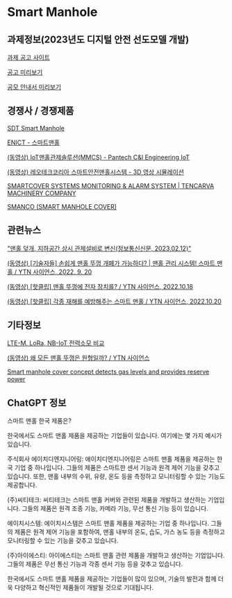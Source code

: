 # Smart Manhole

## 과제정보(2023년도 디지털 안전 선도모델 개발)

[과제 공고 사이트](https://www.msit.go.kr/bbs/view.do;jsessionid=99OI4AK_FHT77ft2TfkVJzEZqh4h6y_HjqDiSZc-.AP_msit_2?sCode=user&mPid=218&mId=122&bbsSeqNo=96&nttSeqNo=3179749)

[공고 미리보기](https://doc.msit.go.kr/SynapDocViewServer/viewer/doc.html?key=71294e3e581848e58b921335124d5010&convType=html&convLocale=ko_KR&contextPath=/SynapDocViewServer/)

[공모 안내서 미리보기](https://doc.msit.go.kr/SynapDocViewServer/viewer/doc.html?key=b8df99648f5c49e185673e9dbeaf1636&convType=html&convLocale=ko_KR&contextPath=/SynapDocViewServer/)

## 경쟁사 / 경쟁제품

[SDT Smart Manhole](https://www.sdt.inc/pdf/SDT_Smart%20Manhole_Brochure_KOR_2023%EB%85%84.pdf)

[ENICT - 스마트맨홀](http://www.enict.co.kr/kor/sub04/smart_manhole.html)

[(동영상) IoT맨홀관제솔루션(MMCS) - Pantech C&I Engineering IoT](https://youtu.be/nvjAWYwHFyA)

[(동영상) 레오테크코리아 스마트안전맨홀시스템 - 3D 영상 시뮬레이션](https://youtu.be/y7JkyFBZ03s)

[SMARTCOVER SYSTEMS MONITORING & ALARM SYSTEM | TENCARVA MACHINERY COMPANY](https://tencarva.com/smartcover-monitoring-alarm-system/)

[SMANCO (SMART MANHOLE COVER)](https://www.x-logic.net/smanco.php)

## 관련뉴스

["맨홀 덮개, 지하공간 상시 관제설비로 변신(정보통신신문, 2023.02.12)"](https://www.koit.co.kr/news/articleView.html?idxno=109440)

[(동영상) [기술자들] 손쉽게 맨홀 뚜껑 개폐가 가능하다? | 맨홀 관리 시스템! 스마트 맨홀 / YTN 사이언스, 2022. 9. 20](https://youtu.be/68m3Q8P5sZg)

[(동영상) [핫클립] 맨홀 뚜껑에 전자 장치를? / YTN 사이언스, 2022.10.18](https://youtu.be/9NeGeho0928)

[(동영상) [핫클립] 각종 재해를 예방해주는 스마트 맨홀 / YTN 사이언스, 2022.10.20](https://youtu.be/bw0clOyPNvQ)

## 기타정보

[LTE-M, LoRa, NB-IoT 전력소모 비교](https://www.cnx-software.com/2018/03/29/a-look-at-lorawan-and-nb-iot-power-consumption/)

[(동영상) 왜 모든 맨홀 뚜껑은 원형일까? / YTN 사이언스](https://youtu.be/X_t2HP-UN6c)

[Smart manhole cover concept detects gas levels and provides reserve power](https://www.ubergizmo.com/2012/03/smart-manhole-cover-concept-detects-gas-levels-and-provides-reserve-power/)

## ChatGPT 정보

스마트 맨홀 한국 제품은?

한국에서도 스마트 맨홀 제품을 제공하는 기업들이 있습니다. 여기에는 몇 가지 예시가 있습니다.

주식회사 에이치디엔지니어링: 에이치디엔지니어링은 스마트 맨홀 제품을 제공하는 한국 기업 중 하나입니다. 그들의 제품은 스마트한 센서 기능과 원격 제어 기능을 갖추고 있습니다. 또한, 맨홀 내부의 수위, 유량, 온도 등을 측정하고 모니터링할 수 있는 기능도 제공합니다.

(주)씨티테크: 씨티테크는 스마트 맨홀 커버와 관련된 제품을 개발하고 생산하는 기업입니다. 그들의 제품은 원격 조종 기능, 카메라 기능, 무선 통신 기능 등이 있습니다.

에이치시스템: 에이치시스템은 스마트 맨홀 제품을 제공하는 기업 중 하나입니다. 그들의 제품은 원격 제어 기능을 포함하여, 맨홀 내부의 온도, 습도, 가스 농도 등을 측정하고 모니터링할 수 있는 기능을 갖추고 있습니다.

(주)아이에스티: 아이에스티는 스마트 맨홀 관련 제품을 개발하고 생산하는 기업입니다. 그들의 제품은 무선 통신 기능과 각종 센서 기능 등을 갖추고 있습니다.

한국에서도 스마트 맨홀 제품을 제공하는 기업들이 많이 있으며, 기술의 발전과 함께 더욱 다양하고 혁신적인 제품들이 개발될 것으로 기대됩니다.

